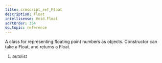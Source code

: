 ```yaml
---
title: crmscript_ref_Float
description: Float
intellisense: Void.Float
sortOrder: 354
so.topic: reference
---
```



A class for representing floating point numbers as objects.
Constructor can take a Float, and returns a Float.




1. autolist

